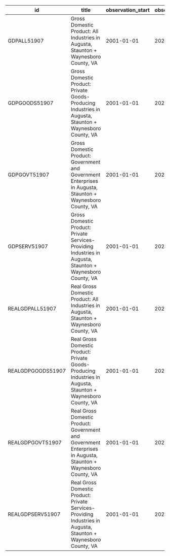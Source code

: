 | id                | title                                                                                                           | observation_start   | observation_end   |
|-------------------|-----------------------------------------------------------------------------------------------------------------|---------------------|-------------------|
| GDPALL51907       | Gross Domestic Product: All Industries in Augusta, Staunton + Waynesboro County, VA                             | 2001-01-01          | 2020-01-01        |
| GDPGOODS51907     | Gross Domestic Product: Private Goods-Producing Industries in Augusta, Staunton + Waynesboro County, VA         | 2001-01-01          | 2020-01-01        |
| GDPGOVT51907      | Gross Domestic Product: Government and Government Enterprises in Augusta, Staunton + Waynesboro County, VA      | 2001-01-01          | 2020-01-01        |
| GDPSERV51907      | Gross Domestic Product: Private Services-Providing Industries in Augusta, Staunton + Waynesboro County, VA      | 2001-01-01          | 2020-01-01        |
| REALGDPALL51907   | Real Gross Domestic Product: All Industries in Augusta, Staunton + Waynesboro County, VA                        | 2001-01-01          | 2020-01-01        |
| REALGDPGOODS51907 | Real Gross Domestic Product: Private Goods-Producing Industries in Augusta, Staunton + Waynesboro County, VA    | 2001-01-01          | 2020-01-01        |
| REALGDPGOVT51907  | Real Gross Domestic Product: Government and Government Enterprises in Augusta, Staunton + Waynesboro County, VA | 2001-01-01          | 2020-01-01        |
| REALGDPSERV51907  | Real Gross Domestic Product: Private Services-Providing Industries in Augusta, Staunton + Waynesboro County, VA | 2001-01-01          | 2020-01-01        |